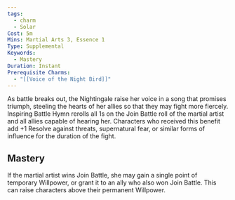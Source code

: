```yaml
---
tags:
  - charm
  - Solar
Cost: 5m
Mins: Martial Arts 3, Essence 1
Type: Supplemental
Keywords:
  - Mastery
Duration: Instant
Prerequisite Charms:
  - "[[Voice of the Night Bird]]"
---
```

As battle breaks out, the Nightingale raise her voice in a song that promises triumph, steeling the hearts of her allies so that they may fight more fiercely. Inspiring Battle Hymn rerolls all 1s on the Join Battle roll of the martial artist and all allies capable of hearing her. Characters who received this benefit add +1 Resolve against threats, supernatural fear, or similar forms of influence for the duration of the fight. 

## Mastery

If the martial artist wins Join Battle, she may gain a single point of temporary Willpower, or grant it to an ally who also won Join Battle. This can raise characters above their permanent Willpower.